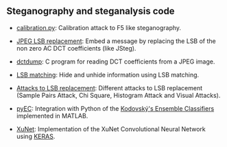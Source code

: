 

## Steganography and steganalysis code

* [calibration.py](calibration/calibration.py): Calibration attack 
  to F5 like steganography.

* [JPEG LSB replacement](jpeg/lsbr.py): Embed a message by replacing 
  the LSB of the non zero AC DCT coefficients (like JSteg).

* [dctdump](jpeg/dctdump.c): C program for reading DCT coefficients from a 
  JPEG image.

* [LSB matching](LSBm/): Hide and unhide information using LSB matching.

* [Attacks to LSB replacement](LSBr_attacks/): Different attacks to LSB replacement 
  (Sample Pairs Attack, Chi Square, Histogram Attack and Visual Attacks).

* [pyEC](pyEC/): Integration with Python of the 
  [Kodovský's Ensemble Classifiers](http://dde.binghamton.edu/download/ensemble/) implemented in MATLAB. 

* [XuNet](CNN/xu_net.py): Implementation of the XuNet Convolutional Neural 
  Network using [KERAS](https://keras.io). 



